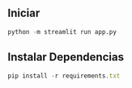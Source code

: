 ## Iniciar

```python
python -m streamlit run app.py
```

## Instalar Dependencias

```jsx
pip install -r requirements.txt
```

